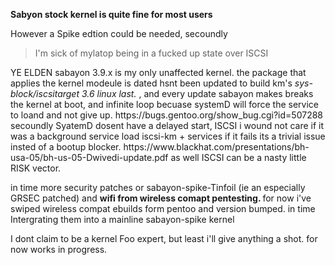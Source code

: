 <b> Sabyon stock kernel is quite fine for most users </b>

<p> However a Spike edtion could be needed, secoundly 
<blockquote>I'm sick of mylatop being in a fucked up state over 
ISCSI </blockquote> YE ELDEN sabayon 3.9.x is my only unaffected kernel. 
the package that applies the kernel modeule is dated hsnt been updated to build km's
<cite>sys-block/iscsitarget 3.6 linux last. </cite>, 
and every update sabayon makes breaks the kernel at boot, and infinite loop becuase systemD will force the service to loand and not give up. https://bugs.gentoo.org/show_bug.cgi?id=507288
secoundly SyatemD dosent have a delayed start, ISCSI i wound not care if it was a background service load iscsi-km + services  if it fails its a trivial issue insted of a bootup blocker. 
https://www.blackhat.com/presentations/bh-usa-05/bh-us-05-Dwivedi-update.pdf
as well ISCSI can be a nasty little RISK vector. 

<p> in time more security patches or sabayon-spike-Tinfoil (ie an especially GRSEC patched) 
and <b> wifi from wireless comapt pentesting. </b> for now i've swiped wireless compat ebuilds form pentoo and version bumped. in time Intergrating them into a mainline sabayon-spike kernel 

I dont claim to be a kernel Foo expert, but least i'll give anything a shot. 
for now works in progress. 
